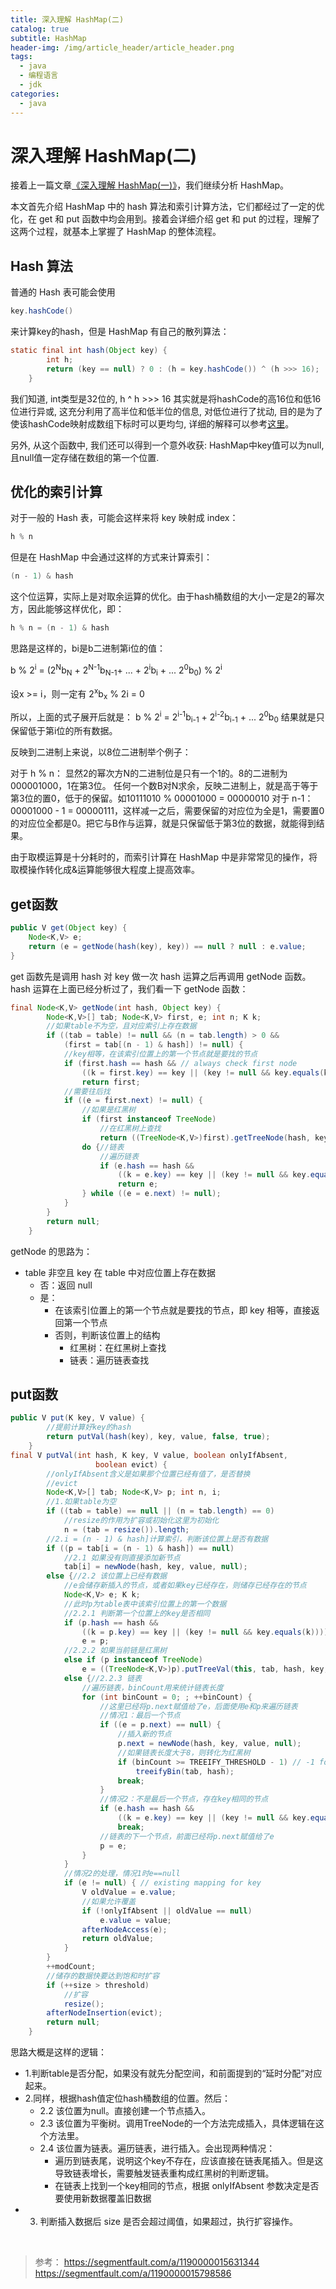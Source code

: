 ```yaml
---
title: 深入理解 HashMap(二)
catalog: true
subtitle: HashMap
header-img: /img/article_header/article_header.png
tags:
  - java
  - 编程语言
  - jdk
categories:
  - java
---
```


# 深入理解 HashMap(二)
接着上一篇文章[《深入理解 HashMap(一)》](http://zhoujiapeng.top/java/java-HashMap)，我们继续分析 HashMap。

本文首先介绍 HashMap 中的 hash 算法和索引计算方法，它们都经过了一定的优化，在 get 和 put 函数中均会用到。接着会详细介绍 get 和 put 的过程，理解了这两个过程，就基本上掌握了 HashMap 的整体流程。

## Hash 算法
普通的 Hash 表可能会使用
```java
key.hashCode() 
```
来计算key的hash，但是 HashMap 有自己的散列算法：
```java
static final int hash(Object key) {
        int h;
        return (key == null) ? 0 : (h = key.hashCode()) ^ (h >>> 16);
    }
```
我们知道, int类型是32位的, h ^ h >>> 16 其实就是将hashCode的高16位和低16位进行异或, 这充分利用了高半位和低半位的信息, 对低位进行了扰动, 目的是为了使该hashCode映射成数组下标时可以更均匀, 详细的解释可以参考[这里](https://www.zhihu.com/question/20733617/answer/111577937)。

另外, 从这个函数中, 我们还可以得到一个意外收获:
HashMap中key值可以为null, 且null值一定存储在数组的第一个位置.



## 优化的索引计算
对于一般的 Hash 表，可能会这样来将 key 映射成 index：
```java
h % n
```
但是在 HashMap 中会通过这样的方式来计算索引：
```java
(n - 1) & hash
```
这个位运算，实际上是对取余运算的优化。由于hash桶数组的大小一定是2的幂次方，因此能够这样优化，即：
```java
h % n = (n - 1) & hash
```

思路是这样的，bi是b二进制第i位的值：

b % 2<sup>i</sup> = (2<sup>N</sup>b<sub>N</sub> + 2<sup>N-1</sup>b<sub>N-1</sub>+ ... + 2<sup>i</sup>b<sub>i</sub> + ... 2<sup>0</sup>b<sub>0</sub>) % 2<sup>i</sup>

设x >= i，则一定有 2<sup>x</sup>b<sub>x</sub> % 2i = 0

所以，上面的式子展开后就是：
b % 2<sup>i</sup> = 2<sup>i-1</sup>b<sub>i-1</sub> + 2<sup>i-2</sup>b<sub>i-1</sub> + ... 2<sup>0</sup>b<sub>0</sub>
结果就是只保留低于第i位的所有数据。

反映到二进制上来说，以8位二进制举个例子：

对于 h % n：
显然2的幂次方N的二进制位是只有一个1的。8的二进制为000001000，1在第3位。
任何一个数B对N求余，反映二进制上，就是高于等于第3位的置0，低于的保留。如10111010 % 00001000 = 00000010
对于 n-1：
00001000 - 1 = 00000111，这样减一之后，需要保留的对应位为全是1，需要置0的对应位全都是0。把它与B作与运算，就是只保留低于第3位的数据，就能得到结果。



由于取模运算是十分耗时的，而索引计算在 HashMap 中是非常常见的操作，将取模操作转化成&运算能够很大程度上提高效率。

## get函数
```java
public V get(Object key) {
    Node<K,V> e;
    return (e = getNode(hash(key), key)) == null ? null : e.value;
}
```
get 函数先是调用 hash 对 key 做一次 hash 运算之后再调用 getNode 函数。
hash 运算在上面已经分析过了，我们看一下 getNode 函数：
```java
final Node<K,V> getNode(int hash, Object key) {
        Node<K,V>[] tab; Node<K,V> first, e; int n; K k;
        //如果table不为空，且对应索引上存在数据
        if ((tab = table) != null && (n = tab.length) > 0 &&
            (first = tab[(n - 1) & hash]) != null) {
            //key相等，在该索引位置上的第一个节点就是要找的节点
            if (first.hash == hash && // always check first node
                ((k = first.key) == key || (key != null && key.equals(k))))
                return first;
            //需要往后找
            if ((e = first.next) != null) {
                //如果是红黑树
                if (first instanceof TreeNode)
                    //在红黑树上查找
                    return ((TreeNode<K,V>)first).getTreeNode(hash, key);
                do {//链表
                    //遍历链表
                    if (e.hash == hash &&
                        ((k = e.key) == key || (key != null && key.equals(k))))
                        return e;
                } while ((e = e.next) != null);
            }
        }
        return null;
    }
```
getNode 的思路为：
- table 非空且 key 在 table 中对应位置上存在数据
    - 否：返回 null
    - 是：
        - 在该索引位置上的第一个节点就是要找的节点，即 key 相等，直接返回第一个节点
        - 否则，判断该位置上的结构
            - 红黑树：在红黑树上查找
            - 链表：遍历链表查找


## put函数


```java
public V put(K key, V value) {
        //提前计算好key的hash
        return putVal(hash(key), key, value, false, true);
    }
final V putVal(int hash, K key, V value, boolean onlyIfAbsent,
                   boolean evict) {
        //onlyIfAbsent含义是如果那个位置已经有值了，是否替换
        //evict
        Node<K,V>[] tab; Node<K,V> p; int n, i;
        //1.如果table为空
        if ((tab = table) == null || (n = tab.length) == 0)
            //resize的作用为扩容或初始化这里为初始化
            n = (tab = resize()).length;
        //2.i = (n - 1) & hash]计算索引，判断该位置上是否有数据
        if ((p = tab[i = (n - 1) & hash]) == null)
            //2.1 如果没有则直接添加新节点
            tab[i] = newNode(hash, key, value, null);
        else {//2.2 该位置上已经有数据
            //e会储存新插入的节点，或者如果key已经存在，则储存已经存在的节点
            Node<K,V> e; K k;
            //此时p为table表中该索引位置上的第一个数据
            //2.2.1 判断第一个位置上的key是否相同
            if (p.hash == hash &&
                ((k = p.key) == key || (key != null && key.equals(k))))
                e = p;
            //2.2.2 如果当前链是红黑树
            else if (p instanceof TreeNode)
                e = ((TreeNode<K,V>)p).putTreeVal(this, tab, hash, key, value);
            else {//2.2.3 链表
                //遍历链表，binCount用来统计链表长度
                for (int binCount = 0; ; ++binCount) {
                    //这里已经将p.next赋值给了e，后面使用e和p来遍历链表
                    //情况1：最后一个节点
                    if ((e = p.next) == null) {
                        //插入新的节点
                        p.next = newNode(hash, key, value, null);
                        //如果链表长度大于8，则转化为红黑树
                        if (binCount >= TREEIFY_THRESHOLD - 1) // -1 for 1st
                            treeifyBin(tab, hash);
                        break;
                    }
                    //情况2：不是最后一个节点，存在key相同的节点
                    if (e.hash == hash &&
                        ((k = e.key) == key || (key != null && key.equals(k))))
                        break;
                    //链表的下一个节点，前面已经将p.next赋值给了e
                    p = e;
                }
            }
            //情况2的处理，情况1时e==null
            if (e != null) { // existing mapping for key
                V oldValue = e.value;
                //如果允许覆盖
                if (!onlyIfAbsent || oldValue == null)
                    e.value = value;
                afterNodeAccess(e);
                return oldValue;
            }
        }
        ++modCount;
        //储存的数据快要达到饱和时扩容
        if (++size > threshold)
            //扩容
            resize();
        afterNodeInsertion(evict);
        return null;
    }
```


思路大概是这样的逻辑：

- 1.判断table是否分配，如果没有就先分配空间，和前面提到的“延时分配”对应起来。
- 2.同样，根据hash值定位hash桶数组的位置。然后：
    - 2.2 该位置为null。直接创建一个节点插入。
    - 2.3 该位置为平衡树。调用TreeNode的一个方法完成插入，具体逻辑在这个方法里。
    - 2.4 该位置为链表。遍历链表，进行插入。会出现两种情况：
        - 遍历到链表尾，说明这个key不存在，应该直接在链表尾插入。但是这导致链表增长，需要触发链表重构成红黑树的判断逻辑。
        - 在链表上找到一个key相同的节点，根据 onlyIfAbsent 参数决定是否要使用新数据覆盖旧数据
- 3. 判断插入数据后 size 是否会超过阈值，如果超过，执行扩容操作。


&nbsp;
> 参考：
https://segmentfault.com/a/1190000015631344
https://segmentfault.com/a/1190000015798586